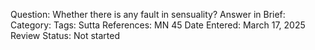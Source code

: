 Question: Whether there is any fault in sensuality?
Answer in Brief:
Category:
Tags:
Sutta References: MN 45
Date Entered: March 17, 2025
Review Status: Not started

